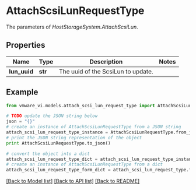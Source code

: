 # AttachScsiLunRequestType

The parameters of *HostStorageSystem.AttachScsiLun*. 

## Properties
Name | Type | Description | Notes
------------ | ------------- | ------------- | -------------
**lun_uuid** | **str** | The uuid of the ScsiLun to update.  | 

## Example

```python
from vmware_vi.models.attach_scsi_lun_request_type import AttachScsiLunRequestType

# TODO update the JSON string below
json = "{}"
# create an instance of AttachScsiLunRequestType from a JSON string
attach_scsi_lun_request_type_instance = AttachScsiLunRequestType.from_json(json)
# print the JSON string representation of the object
print AttachScsiLunRequestType.to_json()

# convert the object into a dict
attach_scsi_lun_request_type_dict = attach_scsi_lun_request_type_instance.to_dict()
# create an instance of AttachScsiLunRequestType from a dict
attach_scsi_lun_request_type_form_dict = attach_scsi_lun_request_type.from_dict(attach_scsi_lun_request_type_dict)
```
[[Back to Model list]](../README.md#documentation-for-models) [[Back to API list]](../README.md#documentation-for-api-endpoints) [[Back to README]](../README.md)


